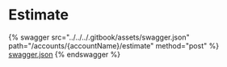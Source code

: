 # Estimate

{% swagger src="../../../.gitbook/assets/swagger.json" path="/accounts/{accountName}/estimate" method="post" %}
[swagger.json](../../../.gitbook/assets/swagger.json)
{% endswagger %}
